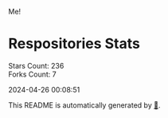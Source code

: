 Me!

# Respositories Stats
Stars Count: 236  
Forks Count: 7

2024-04-26 00:08:51  

This README is automatically generated by [🐰](https://github.com/rnitta/rnitta).
